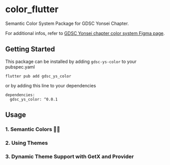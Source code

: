 # color_flutter

Semantic Color System Package for GDSC Yonsei Chapter.

For additional infos, refer to [GDSC Yonsei chapter color system Figma page](https://www.figma.com/file/wFwdtlpxKDz3CUCyx8cJIJ/GDSC-Yonsei-Semantic-Color-System?type=design&node-id=93%3A1497&mode=design&t=enoXVWRtDLX0KXZM-1).

## Getting Started

This package can be installed by adding `gdsc-ys-color` to your pubspec.yaml

```
flutter pub add gdsc_ys_color
```

or by adding this line to your dependencies

```
dependencies:
  gdsc_ys_color: ^0.0.1
```

## Usage

### 1. Semantic Colors 👩‍🎨

### 2. Using Themes

### 3. Dynamic Theme Support with GetX and Provider
